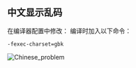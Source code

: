 ## 中文显示乱码

在编译器配置中修改：
		编译时加入以下命令：

```
-fexec-charset=gbk
```

![Chinese_problem]([.\Chinese_problem.png](https://github.com/JiangNanDream/CPP-Learn/blob/main/other/Chinese_problem.png))

